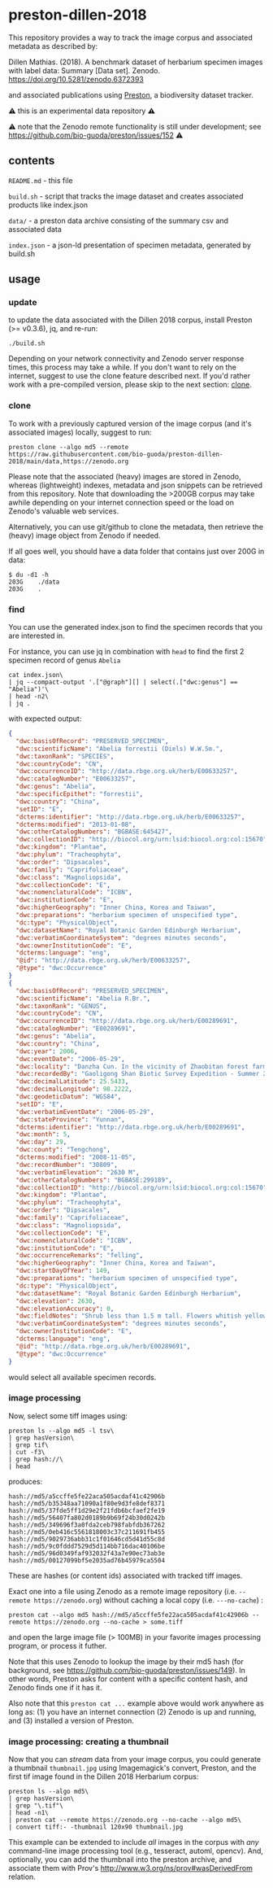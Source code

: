 # preston-dillen-2018

This repository provides a way to track the image corpus and associated metadata as described by:

Dillen Mathias. (2018). A benchmark dataset of herbarium specimen images with label data: Summary [Data set]. Zenodo. https://doi.org/10.5281/zenodo.6372393

and associated publications using [Preston](https://preston.guoda.bio), a biodiversity dataset tracker. 

:warning: this is an experimental data repository :warning: 

:warning: note that the Zenodo remote functionality is still under development; see https://github.com/bio-guoda/preston/issues/152 :warning:

## contents

```README.md``` - this file

```build.sh``` - script that tracks the image dataset and creates associated products like index.json

```data/``` - a preston data archive consisting of the summary csv and associated data

```index.json``` - a json-ld presentation of specimen metadata, generated by build.sh

## usage


### update

to update the data associated with the Dillen 2018 corpus, install Preston (>= v0.3.6), jq, and re-run:

```shell
./build.sh 
```

Depending on your network connectivity and Zenodo server response times, this process may take a while. If you don't want to rely on the internet, suggest to use the clone feature described next. If you'd rather work with a pre-compiled version, please skip to the next section: [clone](#clone). 

### clone
To work with a previously captured version of the image corpus (and it's associated images) locally, suggest to run:

```shell
preston clone --algo md5 --remote https://raw.githubusercontent.com/bio-guoda/preston-dillen-2018/main/data,https://zenodo.org
```

Please note that the associated (heavy) images are stored in Zenodo, whereas (lightweight) indexes, metadata and json snippets can be retrieved from this repository. Note that downloading the >200GB corpus may take awhile depending on your internet connection speed or the load on Zenodo's valuable web services.   

Alternatively, you can use git/github to clone the metadata, then retrieve the (heavy) image object from Zenodo if needed.

If all goes well, you should have a data folder that contains just over 200G in data:

```
$ du -d1 -h 
203G	./data
203G	.
```

### find 

You can use the generated index.json to find the specimen records that you are interested in. 

For instance, you can use jq in combination with ```head``` to find the first 2 specimen record of genus ```Abelia``` 

```shell
cat index.json\
| jq --compact-output '.["@graph"][] | select(.["dwc:genus"] == "Abelia")'\
| head -n2\
| jq .
```

with expected output:

```json
{
  "dwc:basisOfRecord": "PRESERVED_SPECIMEN",
  "dwc:scientificName": "Abelia forrestii (Diels) W.W.Sm.",
  "dwc:taxonRank": "SPECIES",
  "dwc:countryCode": "CN",
  "dwc:occurrenceID": "http://data.rbge.org.uk/herb/E00633257",
  "dwc:catalogNumber": "E00633257",
  "dwc:genus": "Abelia",
  "dwc:specificEpithet": "forrestii",
  "dwc:country": "China",
  "setID": "E",
  "dcterms:identifier": "http://data.rbge.org.uk/herb/E00633257",
  "dcterms:modified": "2013-01-08",
  "dwc:otherCatalogNumbers": "BGBASE:645427",
  "dwc:collectionID": "http://biocol.org/urn:lsid:biocol.org:col:15670",
  "dwc:kingdom": "Plantae",
  "dwc:phylum": "Tracheophyta",
  "dwc:order": "Dipsacales",
  "dwc:family": "Caprifoliaceae",
  "dwc:class": "Magnoliopsida",
  "dwc:collectionCode": "E",
  "dwc:nomenclaturalCode": "ICBN",
  "dwc:institutionCode": "E",
  "dwc:higherGeography": "Inner China, Korea and Taiwan",
  "dwc:preparations": "herbarium specimen of unspecified type",
  "dc:type": "PhysicalObject",
  "dwc:datasetName": "Royal Botanic Garden Edinburgh Herbarium",
  "dwc:verbatimCoordinateSystem": "degrees minutes seconds",
  "dwc:ownerInstitutionCode": "E",
  "dcterms:language": "eng",
  "@id": "http://data.rbge.org.uk/herb/E00633257",
  "@type": "dwc:Occurrence"
}
{
  "dwc:basisOfRecord": "PRESERVED_SPECIMEN",
  "dwc:scientificName": "Abelia R.Br.",
  "dwc:taxonRank": "GENUS",
  "dwc:countryCode": "CN",
  "dwc:occurrenceID": "http://data.rbge.org.uk/herb/E00289691",
  "dwc:catalogNumber": "E00289691",
  "dwc:genus": "Abelia",
  "dwc:country": "China",
  "dwc:year": 2006,
  "dwc:eventDate": "2006-05-29",
  "dwc:locality": "Danzha Cun. In the vicinity of Zhaobitan forest farm, ca. 26.5 direct km NNW of Houqiao (Guyong).",
  "dwc:recordedBy": "Gaoligong Shan Biotic Survey Expedition - Summer 2006",
  "dwc:decimalLatitude": 25.5433,
  "dwc:decimalLongitude": 98.2222,
  "dwc:geodeticDatum": "WGS84",
  "setID": "E",
  "dwc:verbatimEventDate": "2006-05-29",
  "dwc:stateProvince": "Yunnan",
  "dcterms:identifier": "http://data.rbge.org.uk/herb/E00289691",
  "dwc:month": 5,
  "dwc:day": 29,
  "dwc:county": "Tengchong",
  "dcterms:modified": "2008-11-05",
  "dwc:recordNumber": "30809",
  "dwc:verbatimElevation": "2630 M",
  "dwc:otherCatalogNumbers": "BGBASE:299189",
  "dwc:collectionID": "http://biocol.org/urn:lsid:biocol.org:col:15670",
  "dwc:kingdom": "Plantae",
  "dwc:phylum": "Tracheophyta",
  "dwc:order": "Dipsacales",
  "dwc:family": "Caprifoliaceae",
  "dwc:class": "Magnoliopsida",
  "dwc:collectionCode": "E",
  "dwc:nomenclaturalCode": "ICBN",
  "dwc:institutionCode": "E",
  "dwc:occurrenceRemarks": "felling",
  "dwc:higherGeography": "Inner China, Korea and Taiwan",
  "dwc:startDayOfYear": 149,
  "dwc:preparations": "herbarium specimen of unspecified type",
  "dc:type": "PhysicalObject",
  "dwc:datasetName": "Royal Botanic Garden Edinburgh Herbarium",
  "dwc:elevation": 2630,
  "dwc:elevationAccuracy": 0,
  "dwc:fieldNotes": "Shrub less than 1.5 m tall. Flowers whitish yellow. Forest dominated by Lithocarpus. Growing in forest in shade.",
  "dwc:verbatimCoordinateSystem": "degrees minutes seconds",
  "dwc:ownerInstitutionCode": "E",
  "dcterms:language": "eng",
  "@id": "http://data.rbge.org.uk/herb/E00289691",
  "@type": "dwc:Occurrence"
}
```

would select all available specimen records. 


### image processing

Now, select some tiff images using:

```
preston ls --algo md5 -l tsv\
| grep hasVersion\
| grep tif\
| cut -f3\
| grep hash://\
| head
 ```

 produces:

```
hash://md5/a5ccffe5fe22aca505acdaf41c42906b
hash://md5/b35348aa71090a1f80e9d3fe8def8371
hash://md5/37fde5ff1d29e2f21fdb6bcfaef2fe19
hash://md5/56407fa802d0189b9b69f24b30d0242b
hash://md5/349696f3a0fda2ceb798fabfdb367262
hash://md5/0eb416c5561818003c37c211691fb455
hash://md5/9029736abb31c1f01646cd5d41d55c8d
hash://md5/9c0fddd7529d5d114bb716dac40106be
hash://md5/96d0349faf932032f43a7e90ec73ab3e
hash://md5/00127099bf5e2035ad76b45979ca5504
```

These are hashes (or content ids) associated with tracked tiff images. 

Exact one into a file using Zenodo as a remote image repository (i.e. ```--remote https://zenodo.org```) without caching a local copy (i.e. ```---no-cache```) :  

```
preston cat --algo md5 hash://md5/a5ccffe5fe22aca505acdaf41c42906b --remote https://zenodo.org --no-cache > some.tiff
```

and open the large image file (> 100MB) in your favorite images processing program, or process it futher.

Note that this uses Zenodo to lookup the image by their md5 hash (for background, see https://github.com/bio-guoda/preston/issues/149). In other words, Preston asks for content with a specific content hash, and Zenodo finds one if it has it.

Also note that this ```preston cat ...``` example above would work anywhere as long as: (1) you have an internet connection (2) Zenodo is up and running, and (3) installed a version of Preston. 

### image processing: creating a thumbnail

Now that you can _stream_ data from your image corpus, you could generate a thumbnail ```thumbnail.jpg``` using Imagemagick's convert, Preston, and the first tif image found in the Dillen 2018 Herbarium corpus:

```
preston ls --algo md5\
| grep hasVersion\
| grep "\.tif"\
| head -n1\
| preston cat --remote https://zenodo.org --no-cache --algo md5\
| convert tiff:- -thumbnail 120x90 thumbnail.jpg
```

This example can be extended to include *all* images in the corpus with *any* command-line image processing tool (e.g., tesseract, automl, opencv). And, optionally, you can add the thumbnail into the preston archive, and associate them with Prov's http://www.w3.org/ns/prov#wasDerivedFrom relation.


